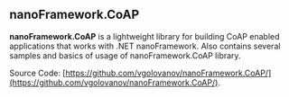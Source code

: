 ## nanoFramework.CoAP

**nanoFramework.CoAP** is a lightweight library for building CoAP enabled applications that works with .NET nanoFramework. Also contains several samples and basics of usage of nanoFramework.CoAP library.

Source Code: [https://github.com/vgolovanov/nanoFramework.CoAP/](https://github.com/vgolovanov/nanoFramework.CoAP/).

